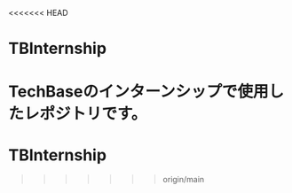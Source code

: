 <<<<<<< HEAD
# TBInternship
TechBaseのインターンシップで使用したレポジトリです。
=======
# TBInternship
>>>>>>> origin/main
